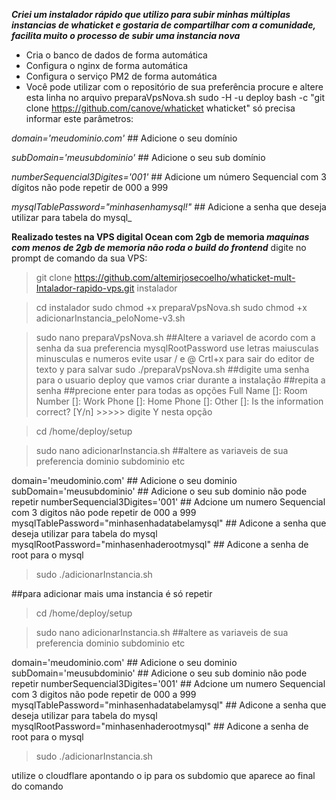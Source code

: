 ***Criei um instalador rápido que utilizo para subir minhas múltiplas instancias de whaticket e gostaria de compartilhar com a comunidade, facilita muito o processo de subir uma instancia nova***
- Cria o banco de dados de forma automática
- Configura o nginx de forma automática
- Configura o serviço PM2 de forma automática
- Você pode utilizar com o repositório de sua preferência procure e altere esta linha no arquivo preparaVpsNova.sh sudo -H -u deploy bash -c "git clone https://github.com/canove/whaticket whaticket"
só precisa informar este parâmetros:

_domain='meudominio.com'_ ## Adicione o seu domínio

_subDomain='meusubdominio'_ ## Adicione o seu sub domínio 

_numberSequencial3Digites='001'_  ## Adicione um número Sequencial com 3 dígitos não pode repetir de 000 a 999

_mysqlTablePassword="minhasenhamysql!"_ ## Adicione a senha que deseja utilizar para tabela do mysql_

**Realizado testes na VPS digital Ocean com 2gb de memoria _maquinas com menos de 2gb de memoria não roda o build do frontend_**
        digite no prompt de comando da sua VPS:

> git clone https://github.com/altemirjosecoelho/whaticket-mult-Intalador-rapido-vps.git instalador

> cd instalador
> sudo chmod +x preparaVpsNova.sh
> sudo chmod +x  adicionarInstancia_peloNome-v3.sh

> sudo nano preparaVpsNova.sh  ##Altere a variavel de acordo com a senha da sua preferencia mysqlRootPassword use letras maiusculas minusculas e numeros evite usar / e @
Crtl+x para sair do editor de texto y para salvar
>sudo ./preparaVpsNova.sh 
##digite uma senha para o usuario deploy que vamos criar durante a instalação
##repita a senha
##precione enter para todas as opções
        Full Name []:
        Room Number []:
        Work Phone []:
        Home Phone []:
        Other []:
Is the information correct? [Y/n] >>>>> digite Y nesta opção

>cd /home/deploy/setup

>sudo nano adicionarInstancia.sh      ##altere as variaveis de sua preferencia dominio subdominio etc

domain='meudominio.com' ## Adicione o seu dominio
subDomain='meusubdominio' ## Adicione o seu sub dominio não pode repetir 
numberSequencial3Digites='001'  ## Adcione um numero Sequencial com 3 digitos não pode repetir de 000 a 999
mysqlTablePassword="minhasenhadatabelamysql" ## Adicone a senha que deseja utilizar para tabela do mysql
mysqlRootPassword="minhasenhaderootmysql"	## Adicone a senha de root para o mysql 

>sudo ./adicionarInstancia.sh

##para adicionar mais uma instancia é só repetir

>cd /home/deploy/setup

>sudo nano adicionarInstancia.sh      ##altere as variaveis de sua preferencia dominio subdominio etc

domain='meudominio.com' ## Adicione o seu dominio
subDomain='meusubdominio' ## Adicione o seu sub dominio não pode repetir 
numberSequencial3Digites='001'  ## Adcione um numero Sequencial com 3 digitos não pode repetir de 000 a 999
mysqlTablePassword="minhasenhadatabelamysql" ## Adicone a senha que deseja utilizar para tabela do mysql
mysqlRootPassword="minhasenhaderootmysql"	## Adicone a senha de root para o mysql 
>sudo ./adicionarInstancia.sh


utilize o cloudflare apontando o ip para os subdomio que aparece ao final do comando
